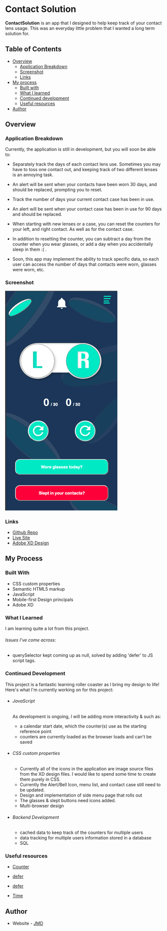 # Contact Solution

**ContactSolution** is an app that I designed to help keep track of your contact lens usage. This was an everyday little problem that I wanted a long term solution for.

## Table of Contents

- [Overview](#overview)
    - [Application Breakdown](#application-breakdown)
    - [Screenshot](#screenshot)
    - [Links](#links)
- [My process](#my-process)
  - [Built with](#built-with)
  - [What I learned](#what-i-learned)
  - [Continued development](#continued-development)
  - [Useful resources](#useful-resources)
- [Author](#author)

## Overview

### Application Breakdown

Currently, the application is still in development, but you will soon be able to:

- Separately track the days of each contact lens use. Sometimes you may have to toss one contact out, and keeping track of two different lenses is an annoying task.

- An alert will be sent when your contacts have been worn 30 days, and should be replaced, prompting you to reset.

- Track the number of days your current contact case has been in use.

- An alert will be sent when your contact case has been in use for 90 days and should be replaced.

- When starting with new lenses or a case, you can reset the counters for your left, and right contact. As well as for the contact case. 

- In addition to resetting the counter, you can subtract a day from the counter when you wear glasses, or add a day when you accidentally sleep in them :( .

- Soon, this app may implement the ability to track specific data, so each user can access the number of days that contacts were worn, glasses were worn, etc. 

### Screenshot

![Mobile Layout](./images/screenshot.png)

### Links

- [Github Repo](https://github.com/JohnMichaelD/contact-Solution)
- [Live Site](https://johnmichaeld.github.io/contact-Solution/)
- [Adobe XD Design](https://xd.adobe.com/view/e9bca82e-e203-45c7-b8b0-aa42c39eb9ba-bcef/?fullscreen)

## My Process

### Built With

- CSS custom properties
- Semantic HTML5 markup
- JavaScript
- Mobile-first Design principals
- Adobe XD

### What I Learned

I am learning quite a lot from this project. 

###### Issues I've come across:

- querySelector kept coming up as null, solved by adding 'defer' to JS script tags. 

### Continued Development

This project is a fantastic learning roller coaster as I bring my design to life! Here's what I'm currently working on for this project:

- ###### JavaScript
    As development is ongoing, I will be adding more interactivity &  such as:
    - a calendar start date, which the counter(s) use as the starting reference point
    - counters are currently loaded as the browser loads and can't be saved
    

- ###### CSS custom properties
    - Currently all of the icons in the application are image source files from the XD design files. I would like to spend some time to create them purely in CSS.
    - Currently the Alert/Bell Icon, menu list, and contact case still need to be updated.
    - Design and implementation of side menu page that rolls out
    - The glasses & slept buttons need icons added.
    - Multi-browser design

- ###### Backend Development
    - cached data to keep track of the counters for multiple users
    - data tracking for multiple users information stored in a database
    - SQL

### Useful resources

- [Counter](https://dev.to/stewyearth/making-a-simple-counter-in-javascript-html-2ici)

- [defer](https://stackoverflow.com/questions/20495960/document-queryselector-is-null-error)
- [defer](https://developer.mozilla.org/en-US/docs/Web/HTML/Element/script#attr-defer)

- [Time](https://www.w3schools.com/js/tryit.asp?filename=tryjs_timing_clock)

## Author

- Website - [JMD](https://www.johnmdarrin.com)